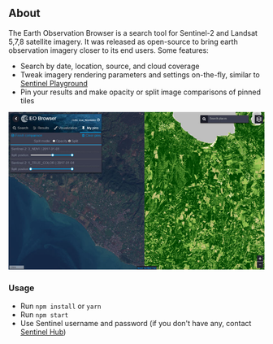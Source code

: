 ## About

The Earth Observation Browser is a search tool for Sentinel-2 and Landsat 5,7,8 satellite imagery. It was released as open-source to bring earth observation imagery closer to its end users.
Some features:
- Search by date, location, source, and cloud coverage
- Tweak imagery rendering parameters and settings on-the-fly, similar to [Sentinel Playground](http://apps.sentinel-hub.com/sentinel-playground/)
- Pin your results and make opacity or split image comparisons of pinned tiles

<img src="eobrowser.jpg" />

### Usage
- Run `npm install` or `yarn`
- Run `npm start`
- Use Sentinel username and password (if you don't have any, contact [Sentinel Hub](www.sentinel-hub.com))